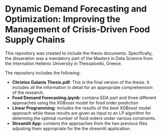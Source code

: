 # Dynamic Demand Forecasting and Optimization: Improving the Management of Crisis-Driven Food Supply Chains

This repository was created to include the thesis documents. Specifically, the disseration was a mandatory part of the Masters in Data Science from the Internation Hellenic University in Thessaloniki, Greece.

The repository includes the following:
- **Christos Galanis Thesis.pdf:** This is the final version of the thesis. It includes all the information in detail for an appropriate comprehension of the research.
- **Food Demand Forecasting.ipynb:** contains EDA part and three different approaches using the XGBoost model for food order prediction
- **Linear Programming:** includes the results of the best XGBoost model approach while these results are given as input to an LP algorithm for determing the optimal number of food orders under various constraints.
- **Streamlit App:** contains the approaches from the two previous files adjusting them appropriate for the the streamlit application.
